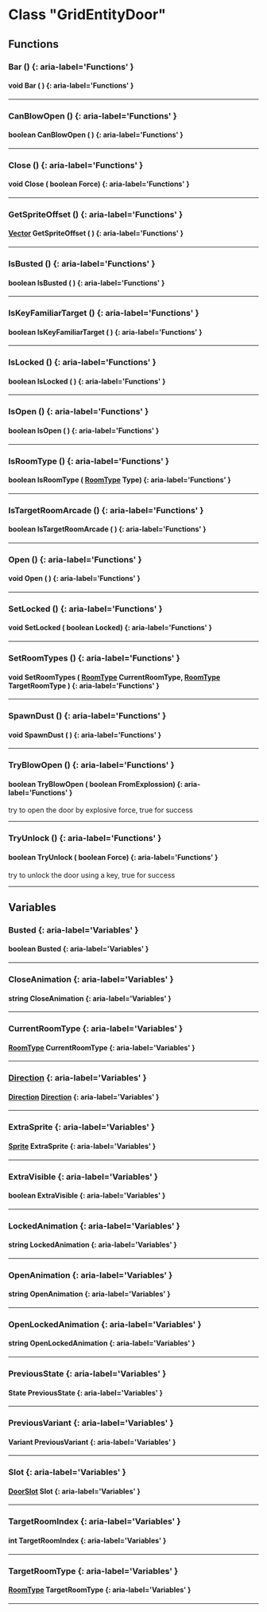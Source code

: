 # Class "GridEntityDoor"
## Functions
### Bar () {: aria-label='Functions' }
#### void Bar ( )  {: aria-label='Functions' }

___ 
### CanBlowOpen () {: aria-label='Functions' }
#### boolean CanBlowOpen ( )  {: aria-label='Functions' }

___ 
### Close () {: aria-label='Functions' }
#### void Close ( boolean Force)  {: aria-label='Functions' }

___ 
### GetSpriteOffset () {: aria-label='Functions' }
####  [Vector](../Vector) GetSpriteOffset ( )  {: aria-label='Functions' }

___ 
### IsBusted () {: aria-label='Functions' }
#### boolean IsBusted ( )  {: aria-label='Functions' }

___ 
### IsKeyFamiliarTarget () {: aria-label='Functions' }
#### boolean IsKeyFamiliarTarget ( )  {: aria-label='Functions' }

___ 
### IsLocked () {: aria-label='Functions' }
#### boolean IsLocked ( )  {: aria-label='Functions' }

___ 
### IsOpen () {: aria-label='Functions' }
#### boolean IsOpen ( )  {: aria-label='Functions' }

___ 
### IsRoomType () {: aria-label='Functions' }
#### boolean IsRoomType ( [RoomType](../enums/RoomType) Type)  {: aria-label='Functions' }

___ 
### IsTargetRoomArcade () {: aria-label='Functions' }
#### boolean IsTargetRoomArcade ( )  {: aria-label='Functions' }

___ 
### Open () {: aria-label='Functions' }
#### void Open ( )  {: aria-label='Functions' }

___ 
### SetLocked () {: aria-label='Functions' }
#### void SetLocked ( boolean Locked)  {: aria-label='Functions' }

___ 
### SetRoomTypes () {: aria-label='Functions' }
#### void SetRoomTypes ( [RoomType](../enums/RoomType) CurrentRoomType, [RoomType](../enums/RoomType) TargetRoomType )  {: aria-label='Functions' }

___ 
### SpawnDust () {: aria-label='Functions' }
#### void SpawnDust ( )  {: aria-label='Functions' }

___ 
### TryBlowOpen () {: aria-label='Functions' }
#### boolean TryBlowOpen ( boolean FromExplossion)  {: aria-label='Functions' }
try to open the door by explosive force, true for success 
___ 
### TryUnlock () {: aria-label='Functions' }
#### boolean TryUnlock ( boolean Force)  {: aria-label='Functions' }
try to unlock the door using a key, true for success 
___ 
## Variables
### Busted {: aria-label='Variables' }
#### boolean Busted  {: aria-label='Variables' }

___ 
### CloseAnimation {: aria-label='Variables' }
#### string CloseAnimation  {: aria-label='Variables' }

___ 
### CurrentRoomType {: aria-label='Variables' }
#### [RoomType](../enums/RoomType) CurrentRoomType  {: aria-label='Variables' }

___ 
### [Direction](../enums/Direction) {: aria-label='Variables' }
#### [Direction](../enums/Direction) [Direction](../enums/Direction)  {: aria-label='Variables' }

___ 
### ExtraSprite {: aria-label='Variables' }
#### [Sprite](../Sprite) ExtraSprite  {: aria-label='Variables' }

___ 
### ExtraVisible {: aria-label='Variables' }
#### boolean ExtraVisible  {: aria-label='Variables' }

___ 
### LockedAnimation {: aria-label='Variables' }
#### string LockedAnimation  {: aria-label='Variables' }

___ 
### OpenAnimation {: aria-label='Variables' }
#### string OpenAnimation  {: aria-label='Variables' }

___ 
### OpenLockedAnimation {: aria-label='Variables' }
#### string OpenLockedAnimation  {: aria-label='Variables' }

___ 
### PreviousState {: aria-label='Variables' }
#### State PreviousState  {: aria-label='Variables' }

___ 
### PreviousVariant {: aria-label='Variables' }
#### Variant PreviousVariant  {: aria-label='Variables' }

___ 
### Slot {: aria-label='Variables' }
#### [DoorSlot](../enums/DoorSlot) Slot  {: aria-label='Variables' }

___ 
### TargetRoomIndex {: aria-label='Variables' }
#### int TargetRoomIndex  {: aria-label='Variables' }

___ 
### TargetRoomType {: aria-label='Variables' }
#### [RoomType](../enums/RoomType) TargetRoomType  {: aria-label='Variables' }

___ 
